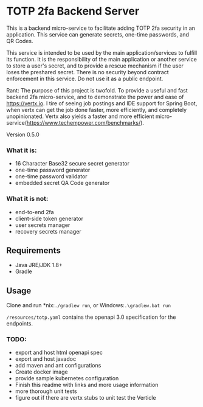 # TOTP 2fa Backend Server
This is a backend micro-service to facilitate adding TOTP 2fa security in an application.  This service can generate secrets, one-time passwords, and QR Codes.

This service is intended to be used by the main application/services to fulfill its function.  It is the responsibility of the main application or another service to store a user's secret, and to provide a rescue mechanism if the user loses the preshared secret.  There is no security beyond contract enforcement in this service.  Do not use it as a public endpoint.

Rant: The purpose of this project is twofold.  To provide a useful and fast backend 2fa micro-service, and to demonstrate the power and ease of <https://vertx.io>.  I tire of seeing job postings and IDE support for Spring Boot, when vertx can get the job done faster, more efficiently, and completely unopinionated.  Vertx also yields a faster and more efficient micro-service(<https://www.techempower.com/benchmarks/>).

Version 0.5.0

### What it is:
- 16 Character Base32 secure secret generator
- one-time password generator
- one-time password validator
- embedded secret QA Code generator

### What it is not:
- end-to-end 2fa
- client-side token generator
- user secrets manager
- recovery secrets manager

## Requirements
- Java JRE/JDK 1.8+
- Gradle

## Usage
Clone and run *nix:`./gradlew run`, or Windows:`.\gradlew.bat run`

`/resources/totp.yaml` contains the openapi 3.0 specification for the endpoints.

### TODO:
- export and host html openapi spec
- export and host javadoc
- add maven and ant configurations
- Create docker image
- provide sample kubernetes configuration
- Finish this readme with links and more usage information
- more thorough unit tests
- figure out if there are vertx stubs to unit test the Verticle
